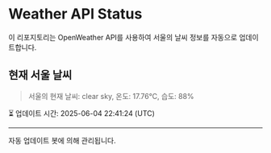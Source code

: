 
# Weather API Status

이 리포지토리는 OpenWeather API를 사용하여 서울의 날씨 정보를 자동으로 업데이트합니다.

## 현재 서울 날씨
> 서울의 현재 날씨: clear sky, 온도: 17.76°C, 습도: 88%

⏳ 업데이트 시간: 2025-06-04 22:41:24 (UTC)

---
자동 업데이트 봇에 의해 관리됩니다.
